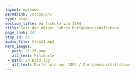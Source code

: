 ```yaml
---
layout: episode
permalink: /stops/24/
type: stop
section_title: Dorfschule von 1894
title: Seit den 80iger Jahren Dorfgemeinschaftshaus
page_rank: 24
stop_id: 24
audio_file: Stop24.mp3
hero_images:
 - path: 21-25.png
   alt_text: Minikarte
 - path: 24_Bild.jpg
   alt_text: Dorfschule von 1894 / Dorfgemeinschaftshaus
---
```

